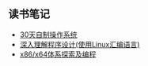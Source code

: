 ## 读书笔记

* [30天自制操作系统](https://github.com/u35s/book-note/tree/master/30DayMakeOS)
* [深入理解程序设计(使用Linux汇编语言)](https://github.com/u35s/book-note/tree/master/ProgrammingFromTheGroundUp)
* [x86/x64体系探索及编程](https://github.com/u35s/book-note/tree/master/x86x64)

